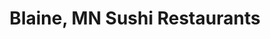 ---
layout: city
title: Blaine, MN Sushi Restaurants
permalink: /minnesota/blaine/
stateAbbr: MN
stateName: Minnesota
cityName: Blaine

---